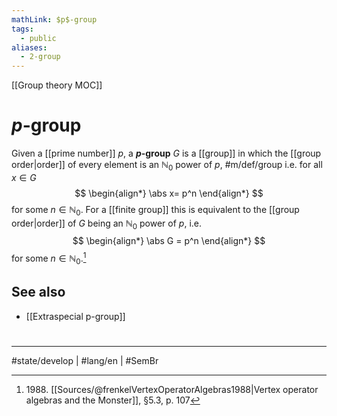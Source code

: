 ```yaml
---
mathLink: $p$-group
tags:
  - public
aliases:
  - 2-group
---
```

[[Group theory MOC]]
# $p$-group

Given a [[prime number]] $p$, a **$p$-group** $G$ is a [[group]] in which the [[group order|order]] of every element is an $\mathbb{N}_{0}$ power of $p$, #m/def/group i.e. for all $x \in G$
$$
\begin{align*}
\abs x= p^n
\end{align*}
$$
for some $n \in \mathbb{N}_{0}$.
For a [[finite group]] this is equivalent to the [[group order|order]] of $G$ being an $\mathbb{N}_{0}$ power of $p$, i.e.
$$
\begin{align*}
\abs G = p^n
\end{align*}
$$
for some $n \in \mathbb{N}_{0}$.[^1988]

  [^1988]: 1988\. [[Sources/@frenkelVertexOperatorAlgebras1988|Vertex operator algebras and the Monster]], §5.3, p. 107

## See also

- [[Extraspecial p-group]]

#
---
#state/develop | #lang/en | #SemBr
